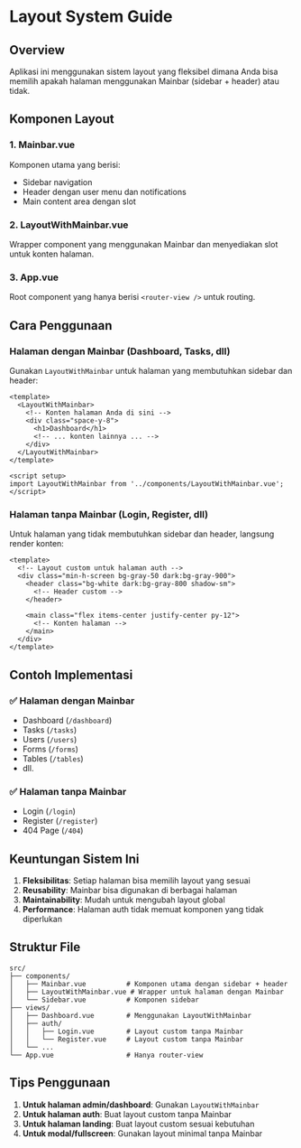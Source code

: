 # Layout System Guide

## Overview

Aplikasi ini menggunakan sistem layout yang fleksibel dimana Anda bisa memilih apakah halaman menggunakan Mainbar (sidebar + header) atau tidak.

## Komponen Layout

### 1. Mainbar.vue
Komponen utama yang berisi:
- Sidebar navigation
- Header dengan user menu dan notifications
- Main content area dengan slot

### 2. LayoutWithMainbar.vue
Wrapper component yang menggunakan Mainbar dan menyediakan slot untuk konten halaman.

### 3. App.vue
Root component yang hanya berisi `<router-view />` untuk routing.

## Cara Penggunaan

### Halaman dengan Mainbar (Dashboard, Tasks, dll)

Gunakan `LayoutWithMainbar` untuk halaman yang membutuhkan sidebar dan header:

```vue
<template>
  <LayoutWithMainbar>
    <!-- Konten halaman Anda di sini -->
    <div class="space-y-8">
      <h1>Dashboard</h1>
      <!-- ... konten lainnya ... -->
    </div>
  </LayoutWithMainbar>
</template>

<script setup>
import LayoutWithMainbar from '../components/LayoutWithMainbar.vue';
</script>
```

### Halaman tanpa Mainbar (Login, Register, dll)

Untuk halaman yang tidak membutuhkan sidebar dan header, langsung render konten:

```vue
<template>
  <!-- Layout custom untuk halaman auth -->
  <div class="min-h-screen bg-gray-50 dark:bg-gray-900">
    <header class="bg-white dark:bg-gray-800 shadow-sm">
      <!-- Header custom -->
    </header>
    
    <main class="flex items-center justify-center py-12">
      <!-- Konten halaman -->
    </main>
  </div>
</template>
```

## Contoh Implementasi

### ✅ Halaman dengan Mainbar
- Dashboard (`/dashboard`)
- Tasks (`/tasks`)
- Users (`/users`)
- Forms (`/forms`)
- Tables (`/tables`)
- dll.

### ✅ Halaman tanpa Mainbar
- Login (`/login`)
- Register (`/register`)
- 404 Page (`/404`)

## Keuntungan Sistem Ini

1. **Fleksibilitas**: Setiap halaman bisa memilih layout yang sesuai
2. **Reusability**: Mainbar bisa digunakan di berbagai halaman
3. **Maintainability**: Mudah untuk mengubah layout global
4. **Performance**: Halaman auth tidak memuat komponen yang tidak diperlukan

## Struktur File

```
src/
├── components/
│   ├── Mainbar.vue          # Komponen utama dengan sidebar + header
│   ├── LayoutWithMainbar.vue # Wrapper untuk halaman dengan Mainbar
│   └── Sidebar.vue          # Komponen sidebar
├── views/
│   ├── Dashboard.vue        # Menggunakan LayoutWithMainbar
│   ├── auth/
│   │   ├── Login.vue        # Layout custom tanpa Mainbar
│   │   └── Register.vue     # Layout custom tanpa Mainbar
│   └── ...
└── App.vue                  # Hanya router-view
```

## Tips Penggunaan

1. **Untuk halaman admin/dashboard**: Gunakan `LayoutWithMainbar`
2. **Untuk halaman auth**: Buat layout custom tanpa Mainbar
3. **Untuk halaman landing**: Buat layout custom sesuai kebutuhan
4. **Untuk modal/fullscreen**: Gunakan layout minimal tanpa Mainbar 